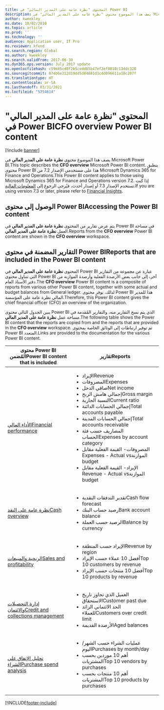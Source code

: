 ```yaml
---
title: المحتوى "نظرة عامة على المدير المالي‬" في Power BI
description: يصف هذا الموضوع محتوى "نظرة عامة على المدير المالي" في Microsoft Power BI.
author: kweekley
ms.date: 10/02/2010
ms.topic: article
ms.prod: ''
ms.technology: ''
audience: Application user, IT Pro
ms.reviewer: kfend
ms.search.region: Global
ms.author: kweekley
ms.search.validFrom: 2017-06-30
ms.dyn365.ops.version: July 2017 update
ms.openlocfilehash: c59e85cd8f2b5cedd65b47ef2ef0818c13ddc328
ms.sourcegitcommit: 074b6e212d19dd5d84881d1cdd096611a18c207f
ms.translationtype: HT
ms.contentlocale: ar-SA
ms.lasthandoff: 03/31/2021
ms.locfileid: "5754614"
---
```

# <a name="cfo-overview-power-bi-content"></a><span data-ttu-id="a28a0-103">المحتوى "نظرة عامة على المدير المالي‬" في Power BI</span><span class="sxs-lookup"><span data-stu-id="a28a0-103">CFO overview Power BI content</span></span>

[!include [banner](../includes/banner.md)] 

<span data-ttu-id="a28a0-104">يصف هذا الموضوع محتوى **نظرة عامة على المدير المالي** في Microsoft Power BI.</span><span class="sxs-lookup"><span data-stu-id="a28a0-104">This topic describes the **CFO overview** Microsoft Power BI content.</span></span> <span data-ttu-id="a28a0-105">ينطبق محتوى Power BI هذا على مستخدمي الإصدار 7.2 من Microsoft Dynamics 365 for Finance and Operations.</span><span class="sxs-lookup"><span data-stu-id="a28a0-105">This Power BI content applies to those using Microsoft Dynamics 365 for Finance and Operations version 7.2.</span></span> <span data-ttu-id="a28a0-106">إذا كنت تستخدم الإصدار 7.3 أو إصدار أحدث، فيُرجى الرجوع إلى [المعلومات المالية](financial-insights.md).</span><span class="sxs-lookup"><span data-stu-id="a28a0-106">If you are using version 7.3 or later, please refer to [Financial Insights](financial-insights.md).</span></span>

## <a name="accessing-the-power-bi-content"></a><span data-ttu-id="a28a0-107">الوصول إلى محتوى Power BI</span><span class="sxs-lookup"><span data-stu-id="a28a0-107">Accessing the Power BI content</span></span>

<span data-ttu-id="a28a0-108">يتم عرض تقارير من المحتوى **نظرة عامة على المدير المالي** في Power BI في مساحة العمل **نظرة عامة على المدير المالي**.</span><span class="sxs-lookup"><span data-stu-id="a28a0-108">Reports from the **CFO overview** Power BI content are shown in the **CFO overview** workspace.</span></span>

## <a name="reports-that-are-included-in-the-power-bi-content"></a><span data-ttu-id="a28a0-109">التقارير المضمنة في محتوى Power BI</span><span class="sxs-lookup"><span data-stu-id="a28a0-109">Reports that are included in the Power BI content</span></span>
<span data-ttu-id="a28a0-110">المحتوى **نظرة عامة على المدير المالي** في Power BI عبارة عن مجموعة من التقارير التي تتناول محتوى Power BI آخر، إلى جانب بعض الأرصدة الفعلية وأرصدة الموازنة من دفتر الأستاذ العام.</span><span class="sxs-lookup"><span data-stu-id="a28a0-110">The **CFO overview** Power BI content is a composite of reports from various other Power BI content, together with some actual and budget balances from General ledger.</span></span> <span data-ttu-id="a28a0-111">لذلك، يوفر محتوى Power BI هذا للمدير المالي نظرة عامة على المؤسسة.</span><span class="sxs-lookup"><span data-stu-id="a28a0-111">Therefore, this Power BI content gives the chief financial officer (CFO) an overview of the organization.</span></span>

<span data-ttu-id="a28a0-112">يبين الجدول التالي محتوى Power BI الذي يتم نسخ التقارير منه، والتقارير المُقدمة في مساحة عمل **نظرة عامة على المدير المالي**.</span><span class="sxs-lookup"><span data-stu-id="a28a0-112">The following table shows the Power BI content that the reports are copied from and the reports that are provided in the **CFO overview** workspace.</span></span> <span data-ttu-id="a28a0-113">تم توفير ارتباطات إلى الوثائق الخاصة بمحتوى Power BI المتعدد.</span><span class="sxs-lookup"><span data-stu-id="a28a0-113">Links are provided to the documentation for the various Power BI content.</span></span>

| <span data-ttu-id="a28a0-114">محتوى Power BI المُضمن</span><span class="sxs-lookup"><span data-stu-id="a28a0-114">Power BI content that is included</span></span> | <span data-ttu-id="a28a0-115">تقارير</span><span class="sxs-lookup"><span data-stu-id="a28a0-115">Reports</span></span> |
|-----------------------------------|---------|
| [<span data-ttu-id="a28a0-116">الأداء المالي</span><span class="sxs-lookup"><span data-stu-id="a28a0-116">Financial performance</span></span>](financial-performance-power-bi-content-pack.md) | <ul><li><span data-ttu-id="a28a0-117">الإيراد</span><span class="sxs-lookup"><span data-stu-id="a28a0-117">Revenue</span></span></li><li><span data-ttu-id="a28a0-118">المصروفات</span><span class="sxs-lookup"><span data-stu-id="a28a0-118">Expenses</span></span></li><li><span data-ttu-id="a28a0-119">صافي الدخل</span><span class="sxs-lookup"><span data-stu-id="a28a0-119">Net income</span></span></li><li><span data-ttu-id="a28a0-120">إجمالي هامش الربح</span><span class="sxs-lookup"><span data-stu-id="a28a0-120">Gross margin</span></span></li><li><span data-ttu-id="a28a0-121">النسبة الجارية</span><span class="sxs-lookup"><span data-stu-id="a28a0-121">Current ratio</span></span></li><li><span data-ttu-id="a28a0-122">إجمالي الحسابات الدائنة</span><span class="sxs-lookup"><span data-stu-id="a28a0-122">Total accounts payable</span></span></li><li><span data-ttu-id="a28a0-123">إجمالي الحسابات المدينة</span><span class="sxs-lookup"><span data-stu-id="a28a0-123">Total accounts receivable</span></span></li><li><span data-ttu-id="a28a0-124">المصاريف حسب فئة الحساب</span><span class="sxs-lookup"><span data-stu-id="a28a0-124">Expenses by account category</span></span></li><li><span data-ttu-id="a28a0-125">المصروفات- ‏‫القيمة الفعلية مقابل الموازنة</span><span class="sxs-lookup"><span data-stu-id="a28a0-125">Expenses - Actual vs budget</span></span></li><li><span data-ttu-id="a28a0-126">الإيراد- ‏‫القيمة الفعلية مقابل الموازنة</span><span class="sxs-lookup"><span data-stu-id="a28a0-126">Revenue - Actual vs budget</span></span></li></ul> |
| [<span data-ttu-id="a28a0-127">نظرة عامة على النقد</span><span class="sxs-lookup"><span data-stu-id="a28a0-127">Cash overview</span></span>](../../../finance/cash-bank-management/Cash-Overview-Power-BI-content.md) | <ul><li><span data-ttu-id="a28a0-128">تقدير التدفقات النقدية</span><span class="sxs-lookup"><span data-stu-id="a28a0-128">Cash flow forecast</span></span></li><li><span data-ttu-id="a28a0-129">رصيد حساب البنك</span><span class="sxs-lookup"><span data-stu-id="a28a0-129">Bank account balance</span></span></li><li><span data-ttu-id="a28a0-130">الرصيد حسب العملة</span><span class="sxs-lookup"><span data-stu-id="a28a0-130">Balance by currency</span></span></li></ul> |
| [<span data-ttu-id="a28a0-131">الربحية والمبيعات</span><span class="sxs-lookup"><span data-stu-id="a28a0-131">Sales and profitability</span></span>](sales-profitability-performance-content-pack.md) | <ul><li><span data-ttu-id="a28a0-132">الإيراد حسب المنطقة</span><span class="sxs-lookup"><span data-stu-id="a28a0-132">Revenue by region</span></span></li><li><span data-ttu-id="a28a0-133">أفضل 10 عملاء حسب الإيراد</span><span class="sxs-lookup"><span data-stu-id="a28a0-133">Top 10 customers by revenue</span></span></li><li><span data-ttu-id="a28a0-134">أفضل 10 منتجات حسب الإيراد</span><span class="sxs-lookup"><span data-stu-id="a28a0-134">Top 10 products by revenue</span></span></li></ul> |
| [<span data-ttu-id="a28a0-135">إدارة التحصيلات والائتمان</span><span class="sxs-lookup"><span data-stu-id="a28a0-135">Credit and collections management</span></span>](../../../finance/accounts-receivable/credit-collections-power-bi.md) | <ul><li><span data-ttu-id="a28a0-136">العميل الذي تجاوز تاريخ الاستحقاق</span><span class="sxs-lookup"><span data-stu-id="a28a0-136">Customer past due</span></span></li><li><span data-ttu-id="a28a0-137">الحد الائتماني الزائد للعملاء</span><span class="sxs-lookup"><span data-stu-id="a28a0-137">Customers over credit limit</span></span></li><li><span data-ttu-id="a28a0-138">الأرصدة القديمة</span><span class="sxs-lookup"><span data-stu-id="a28a0-138">Aged balances</span></span></li></ul> |
| [<span data-ttu-id="a28a0-139">تحليل الإنفاق على الشراء</span><span class="sxs-lookup"><span data-stu-id="a28a0-139">Purchase spend analysis</span></span>](../../../finance/accounts-receivable/credit-collections-power-bi.md) | <ul><li><span data-ttu-id="a28a0-140">عمليات الشراء حسب الشهر/اليوم</span><span class="sxs-lookup"><span data-stu-id="a28a0-140">Purchases by month/day</span></span></li><li><span data-ttu-id="a28a0-141">أهم 10 موردين بحسب المشتريات</span><span class="sxs-lookup"><span data-stu-id="a28a0-141">Top 10 vendors by purchases</span></span></li><li><span data-ttu-id="a28a0-142">أهم 10 منتجات بحسب المشتريات</span><span class="sxs-lookup"><span data-stu-id="a28a0-142">Top 10 products by purchases</span></span></li></ul> |


[!INCLUDE[footer-include](../../../includes/footer-banner.md)]
